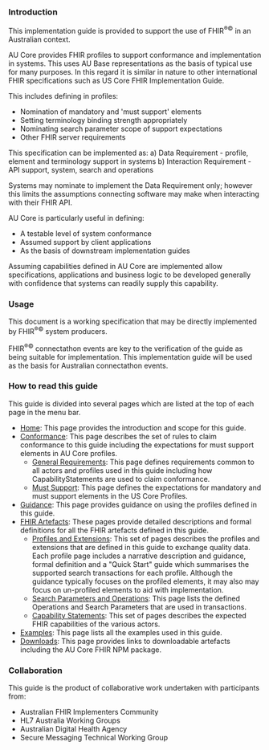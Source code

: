 

### Introduction
This implementation guide is provided to support the use of FHIR<sup>&reg;&copy;</sup> in an Australian context.

AU Core provides FHIR profiles to support conformance and implementation in systems. This uses AU Base representations as the basis of typical use for many purposes. In this regard it is similar in nature to other international FHIR specifications such as US Core FHIR Implementation Guide.

This includes defining in profiles:

- Nomination of mandatory and 'must support' elements
- Setting terminology binding strength appropriately
- Nominating search parameter scope of support expectations
- Other FHIR server requirements

This specification can be implemented as: a) Data Requirement - profile, element and terminology support in systems b) Interaction Requirement - API support, system, search and operations

Systems may nominate to implement the Data Requirement only; however this limits the assumptions connecting software may make when interacting with their FHIR API.

AU Core is particularly useful in defining:

- A testable level of system conformance
- Assumed support by client applications
- As the basis of downstream implementation guides

Assuming capabilities defined in AU Core are implemented allow specifications, applications and business logic to be developed generally with confidence that systems can readily supply this capability.


### Usage

This document is a working specification that may be directly implemented by FHIR<sup>&reg;&copy;</sup> system producers.

FHIR<sup>&reg;&copy;</sup> connectathon events are key to the verification of the guide as being suitable for 
implementation. This implementation guide will be used as the basis for Australian connectathon events.


### How to read this guide

This guide is divided into several pages which are listed at the top of each page in the menu bar.

- [Home](index.html): This page provides the introduction and scope for this guide.
- [Conformance](conformance.html): This page describes the set of rules to claim conformance to this guide including the expectations for must support elements in AU Core profiles.
  - [General Requirements](general-requirements.html): This page defines requirements common to all actors and profiles used in this guide including how CapabilityStatements are used to claim conformance.
  - [Must Support](must-support.html): This page defines the expectations for mandatory and must support elements in the US Core Profiles.
- [Guidance](guidance.html): This page provides guidance on using the profiles defined in this guide.
- [FHIR Artefacts](artifacts.html): These pages provide detailed descriptions and formal definitions for all the FHIR artefacts defined in this guide.
  - [Profiles and Extensions](profiles-and-extensions.html): This set of pages describes the profiles and extensions that are defined in this guide to exchange quality data. Each profile page includes a narrative description and guidance, formal definition and a "Quick Start" guide which summarises the supported search transactions for each profile. Although the guidance typically focuses on the profiled elements, it may also may focus on un-profiled elements to aid with implementation.
  - [Search Parameters and Operations](search-parameters-and-operations.html): This page lists the defined Operations and Search Parameters that are used in transactions.
  - [Capability Statements](capability-statements.html): This set of pages describes the expected FHIR capabilities of the various actors.
- [Examples](examples.html): This page lists all the examples used in this guide.
- [Downloads](downloads.html): This page provides links to downloadable artefacts including the AU Core FHIR NPM package.


### Collaboration
This guide is the product of collaborative work undertaken with participants from:

* Australian FHIR Implementers Community
* HL7 Australia Working Groups
* Australian Digital Health Agency
* Secure Messaging Technical Working Group










